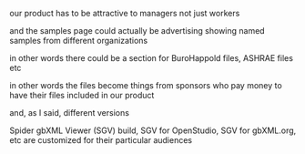 

our product has to be attractive to managers not just workers 

and the samples page could actually be advertising showing named samples from different organizations

in other words there could be a section for BuroHappold files, ASHRAE files etc

in other words the files become things from sponsors who pay money to have their files included in our product

and, as I said, different versions

Spider gbXML Viewer (SGV) build, SGV for OpenStudio, SGV for gbXML.org, etc are customized for their particular audiences 